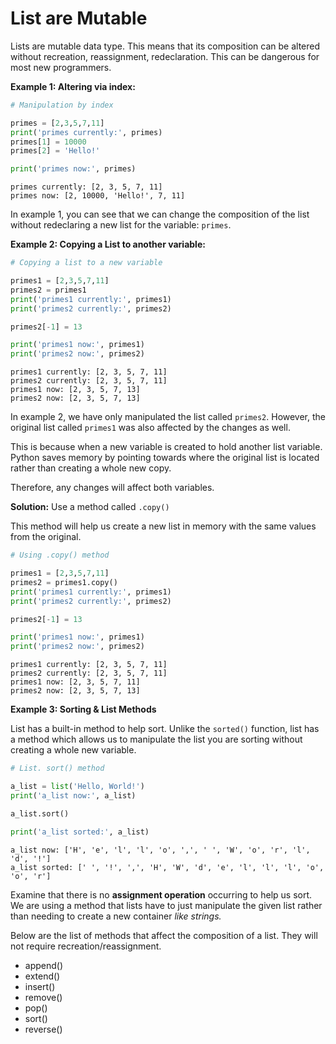 # List are Mutable

Lists are mutable data type. This means that its composition can be altered without recreation, reassignment, redeclaration. This can be dangerous for most new programmers.

**Example 1: Altering via index:**

```python
# Manipulation by index

primes = [2,3,5,7,11]
print('primes currently:', primes)
primes[1] = 10000
primes[2] = 'Hello!'

print('primes now:', primes)
```

```
primes currently: [2, 3, 5, 7, 11]
primes now: [2, 10000, 'Hello!', 7, 11]
```

In example 1, you can see that we can change the composition of the list without redeclaring a new list for the variable: `primes`.

**Example 2: Copying a List to another variable:**

```python
# Copying a list to a new variable

primes1 = [2,3,5,7,11]
primes2 = primes1
print('primes1 currently:', primes1)
print('primes2 currently:', primes2)

primes2[-1] = 13

print('primes1 now:', primes1)
print('primes2 now:', primes2)
```

```
primes1 currently: [2, 3, 5, 7, 11]
primes2 currently: [2, 3, 5, 7, 11]
primes1 now: [2, 3, 5, 7, 13]
primes2 now: [2, 3, 5, 7, 13]
```

In example 2, we have only manipulated the list called `primes2`. However, the original list called `primes1` was also affected by the changes as well.

This is because when a new variable is created to hold another list variable. Python saves memory by pointing towards where the original list is located rather than creating a whole new copy.

Therefore, any changes will affect both variables.

**Solution:** Use a method called `.copy()`

This method will help us create a new list in memory with the same values from the original.

```python
# Using .copy() method

primes1 = [2,3,5,7,11]
primes2 = primes1.copy()
print('primes1 currently:', primes1)
print('primes2 currently:', primes2)

primes2[-1] = 13

print('primes1 now:', primes1)
print('primes2 now:', primes2)
```

```
primes1 currently: [2, 3, 5, 7, 11]
primes2 currently: [2, 3, 5, 7, 11]
primes1 now: [2, 3, 5, 7, 11]
primes2 now: [2, 3, 5, 7, 13]
```

**Example 3: Sorting & List Methods**

List has a built-in method to help sort. Unlike the `sorted()` function, list has a method which allows us to manipulate the list you are sorting without creating a whole new variable.

```python
# List. sort() method

a_list = list('Hello, World!')
print('a_list now:', a_list)

a_list.sort()

print('a_list sorted:', a_list)
```

```
a_list now: ['H', 'e', 'l', 'l', 'o', ',', ' ', 'W', 'o', 'r', 'l', 'd', '!']
a_list sorted: [' ', '!', ',', 'H', 'W', 'd', 'e', 'l', 'l', 'l', 'o', 'o', 'r']
```

Examine that there is no **assignment operation** occurring to help us sort. We are using a method that lists have to just manipulate the given list rather than needing to create a new container _like strings._

Below are the list of methods that affect the composition of a list. They will not require recreation/reassignment.

* append()
* extend()
* insert()
* remove()
* pop()
* sort()
* reverse()
